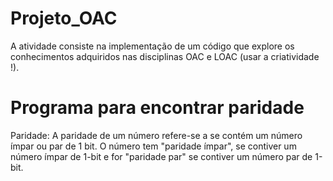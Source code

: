 # Projeto_OAC
A atividade consiste na implementação de um código que explore os conhecimentos adquiridos nas disciplinas OAC e LOAC (usar a criatividade !).


# Programa para encontrar paridade

Paridade: A paridade de um número refere-se a se contém um número ímpar ou par de 1 bit. O número tem "paridade ímpar", se contiver um número ímpar de 1-bit e for "paridade par" se contiver um número par de 1-bit.
